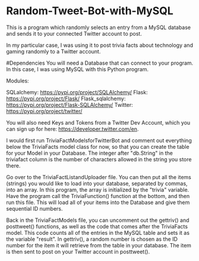 # Random-Tweet-Bot-with-MySQL
This is a program which randomly selects an entry from a MySQL database and sends it to your connected Twitter account to post.

In my particular case, I was using it to post trivia facts about technology and gaming randomly to a Twitter account.

#Dependencies
You will need a Database that can connect to your program. In this case, I was using MySQL with this Python program.

Modules:

SQLalchemy: https://pypi.org/project/SQLAlchemy/
Flask: https://pypi.org/project/Flask/
Flask_sqlalchemy: https://pypi.org/project/Flask-SQLAlchemy/
Twitter: https://pypi.org/project/twitter/


You will also need Keys and Tokens from a Twitter Dev Account, which you can sign up for here: https://developer.twitter.com/en.

I would first run TriviaFactModelsforTwitterBot and comment out everything below the TriviaFacts model class for now, so that you can create the table for your Model in your Database. The integer after "db.String" in the triviafact column is the number of characters allowed in the string you store there.

Go over to the TriviaFactListandUploader file. You can then put all the items (strings) you would like to load into your database, separated by commas, into an array. In this program, the array is initialized by the "trivia" variable.
Have the program call the TriviaFunction() function at the bottom, and then run this file.
This will load all of your items into the Database and give them sequential ID numbers.

Back in the TriviaFactModels file, you can uncomment out the gettriv() and posttweet() functions, as well as the code that comes after the TriviaFacts model. This code counts all of the entries in the MySQL table and sets it as the variable "result". In gettriv(), a random number is chosen as the ID number for the item it will retrieve from the table in your database. The item is then sent to post on your Twitter account in posttweet().
